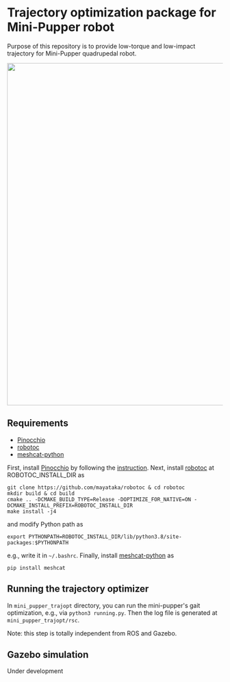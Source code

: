 # Trajectory optimization package for Mini-Pupper robot
Purpose of this repository is to provide low-torque and low-impact trajectory for Mini-Pupper quadrupedal robot.

<img src="https://raw.githubusercontent.com/wiki/mayataka/mini_pupper_trajopt/images/running.gif" width="800"> 


## Requirements 
- [Pinocchio](https://github.com/stack-of-tasks/pinocchio) 
- [robotoc](https://github.com/mayataka/robotoc.git)
- [meshcat-python](https://github.com/rdeits/meshcat-python)

First, install [Pinocchio](https://github.com/stack-of-tasks/pinocchio) by following the [instruction](https://stack-of-tasks.github.io/pinocchio/download.html). 
Next, install [robotoc](https://github.com/mayataka/robotoc.git) at ROBOTOC_INSTALL_DIR as

```
git clone https://github.com/mayataka/robotoc & cd robotoc
mkdir build & cd build
cmake .. -DCMAKE_BUILD_TYPE=Release -DOPTIMIZE_FOR_NATIVE=ON -DCMAKE_INSTALL_PREFIX=ROBOTOC_INSTALL_DIR
make install -j4
```

and modify Python path as

```
export PYTHONPATH=ROBOTOC_INSTALL_DIR/lib/python3.8/site-packages:$PYTHONPATH 
```

e.g., write it in `~/.bashrc`.
Finally, install [meshcat-python](https://github.com/rdeits/meshcat-python) as 
```
pip install meshcat
```


## Running the trajectory optimizer
In `mini_pupper_trajopt` directory, you can run the mini-pupper's gait optimization, e.g., via `python3 running.py`.
Then the log file is generated at `mini_pupper_trajopt/rsc`.

Note: this step is totally independent from ROS and Gazebo.

## Gazebo simulation
Under development

<!-- 
## Deploying the trajectory to the mini-pupper controller
After generating the log file of the optimized trajecotory, you can install the log file via `catkin_make` in your workspace.

## Summary for the Gazebo simulation
1. Install `Pinocchio`, `robotoc`, and `meshcat-python`.
2. Run `python3 running.py` at `mini_pupper_trajopt` directory.
3. Run `catkin_make` at ROS workspace.
4. Launch Gazebo simulation as `roslaunch mini_pupper_gazebo mini_pupper.launch` -->